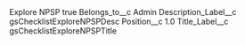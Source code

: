 <?xml version="1.0" encoding="UTF-8"?>
<CustomMetadata xmlns="http://soap.sforce.com/2006/04/metadata" xmlns:xsi="http://www.w3.org/2001/XMLSchema-instance" xmlns:xsd="http://www.w3.org/2001/XMLSchema">
    <label>Explore NPSP</label>
    <protected>true</protected>
    <values>
        <field>Belongs_to__c</field>
        <value xsi:type="xsd:string">Admin</value>
    </values>
    <values>
        <field>Description_Label__c</field>
        <value xsi:type="xsd:string">gsChecklistExploreNPSPDesc</value>
    </values>
    <values>
        <field>Position__c</field>
        <value xsi:type="xsd:double">1.0</value>
    </values>
    <values>
        <field>Title_Label__c</field>
        <value xsi:type="xsd:string">gsChecklistExploreNPSPTitle</value>
    </values>
</CustomMetadata>
